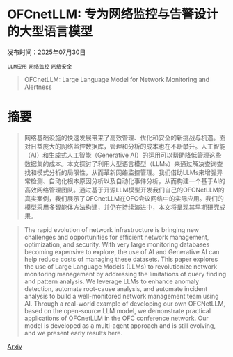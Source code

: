 # OFCnetLLM: 专为网络监控与告警设计的大型语言模型

发布时间：2025年07月30日

`LLM应用` `网络监控` `网络安全`

> OFCnetLLM: Large Language Model for Network Monitoring and Alertness

# 摘要

> 网络基础设施的快速发展带来了高效管理、优化和安全的新挑战与机遇。面对日益庞大的网络监控数据库，管理和分析的成本也在不断攀升。人工智能（AI）和生成式人工智能（Generative AI）的运用可以帮助降低管理这些数据集的成本。本文探讨了利用大型语言模型（LLMs）来通过解决查询查找和模式分析的局限性，从而革新网络监控管理。我们借助LLMs来增强异常检测、自动化根本原因分析以及自动化事件分析，从而构建一个基于AI的高效网络管理团队。通过基于开源LLM模型开发我们自己的OFCNetLLM的真实案例，我们展示了OFCnetLLM在OFC会议网络中的实际应用。我们的模型采用多智能体方法构建，并仍在持续演进中，本文将呈现其早期研究成果。

> The rapid evolution of network infrastructure is bringing new challenges and opportunities for efficient network management, optimization, and security. With very large monitoring databases becoming expensive to explore, the use of AI and Generative AI can help reduce costs of managing these datasets. This paper explores the use of Large Language Models (LLMs) to revolutionize network monitoring management by addressing the limitations of query finding and pattern analysis. We leverage LLMs to enhance anomaly detection, automate root-cause analysis, and automate incident analysis to build a well-monitored network management team using AI. Through a real-world example of developing our own OFCNetLLM, based on the open-source LLM model, we demonstrate practical applications of OFCnetLLM in the OFC conference network. Our model is developed as a multi-agent approach and is still evolving, and we present early results here.

[Arxiv](https://arxiv.org/abs/2507.22711)